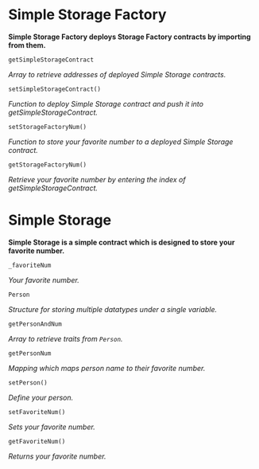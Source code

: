 # Simple Storage Factory
**Simple Storage Factory deploys Storage Factory contracts by importing from them.**

```
getSimpleStorageContract
```
*Array to retrieve addresses of deployed Simple Storage contracts.*

```
setSimpleStorageContract()
```
*Function to deploy Simple Storage contract and push it into getSimpleStorageContract.*

```
setStorageFactoryNum()
```
*Function to store your favorite number to a deployed Simple Storage contract.*

```
getStorageFactoryNum()
```
*Retrieve your favorite number by entering the index of getSimpleStorageContract.*

# Simple Storage
**Simple Storage is a simple contract which is designed to store your favorite number.**

```
_favoriteNum
```
*Your favorite number.*

```
Person
```
*Structure for storing multiple datatypes under a single variable.*

```
getPersonAndNum
```
*Array to retrieve traits from `Person`.*

```
getPersonNum
```
*Mapping which maps person name to their favorite number.*

```
setPerson()
```
*Define your person.*

```
setFavoriteNum()
```
*Sets your favorite number.*

```
getFavoriteNum()
```
*Returns your favorite number.*
